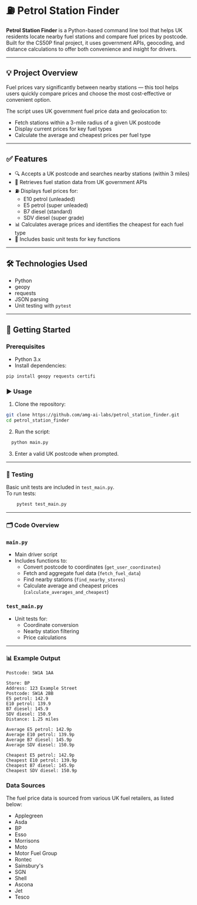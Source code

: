 # ⛽ Petrol Station Finder

**Petrol Station Finder** is a Python-based command line tool that helps UK residents locate nearby fuel stations and compare fuel prices by postcode. Built for the CS50P final project, it uses government APIs, geocoding, and distance calculations to offer both convenience and insight for drivers.

---

## 💡 Project Overview

Fuel prices vary significantly between nearby stations — this tool helps users quickly compare prices and choose the most cost-effective or convenient option.

The script uses UK government fuel price data and geolocation to:
- Fetch stations within a 3-mile radius of a given UK postcode
- Display current prices for key fuel types
- Calculate the average and cheapest prices per fuel type

---

## ✅ Features

- 🔍 Accepts a UK postcode and searches nearby stations (within 3 miles)
- 📍 Retrieves fuel station data from UK government APIs
- ⛽ Displays fuel prices for:
  - E10 petrol (unleaded)
  - E5 petrol (super unleaded)
  - B7 diesel (standard)
  - SDV diesel (super grade)
- 📊 Calculates average prices and identifies the cheapest for each fuel type
- 🧪 Includes basic unit tests for key functions

---

## 🛠️ Technologies Used

- Python
- geopy
- requests
- JSON parsing
- Unit testing with `pytest`

---

## 🚀 Getting Started

### Prerequisites

- Python 3.x  
- Install dependencies:
```bash
pip install geopy requests certifi
```


### ▶️ Usage

1. Clone the repository:
  ```bash
  git clone https://github.com/amg-ai-labs/petrol_station_finder.git  
  cd petrol_station_finder
  ```

2. Run the script:
  ```bash
    python main.py
  ```

3. Enter a valid UK postcode when prompted.

---

### 🧪 Testing

Basic unit tests are included in `test_main.py`.  
To run tests:
```bash
    pytest test_main.py
```

---

### 🗂️ Code Overview

### `main.py`

- Main driver script  
- Includes functions to:
  - Convert postcode to coordinates (`get_user_coordinates`)
  - Fetch and aggregate fuel data (`fetch_fuel_data`)
  - Find nearby stations (`find_nearby_stores`)
  - Calculate average and cheapest prices (`calculate_averages_and_cheapest`)

### `test_main.py`

- Unit tests for:
  - Coordinate conversion
  - Nearby station filtering
  - Price calculations

---

### 📊 Example Output

```
Postcode: SW1A 1AA

Store: BP
Address: 123 Example Street
Postcode: SW1A 2BB
E5 petrol: 142.9
E10 petrol: 139.9
B7 diesel: 145.9
SDV diesel: 150.9
Distance: 1.25 miles

Average E5 petrol: 142.9p
Average E10 petrol: 139.9p
Average B7 diesel: 145.9p
Average SDV diesel: 150.9p

Cheapest E5 petrol: 142.9p
Cheapest E10 petrol: 139.9p
Cheapest B7 diesel: 145.9p
Cheapest SDV diesel: 150.9p
```

### Data Sources

The fuel price data is sourced from various UK fuel retailers, as listed below:

* Applegreen
* Asda
* BP
* Esso
* Morrisons
* Moto
* Motor Fuel Group
* Rontec
* Sainsbury's
* SGN
* Shell
* Ascona
* Jet
* Tesco
